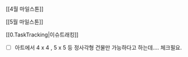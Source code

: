 
[[4월 마일스톤]]

[[5월 마일스톤]]


[[0.TaskTracking|이슈트래킹]] 


- [ ] 아트에서 4 x 4 , 5 x 5  등 정사각형 건물만 가능하다고 하는데.... 체크필요.